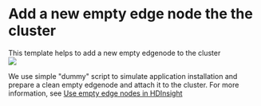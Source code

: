 # Add a new empty edge node the the cluster

This template helps to add a new empty edgenode to the cluster <br>
<a href="https://portal.azure.com/#create/Microsoft.Template/uri/https%3A%2F%2Fraw.githubusercontent.com%2Fhdinsight%2FIaas-Applications%2Fmaster%2FEmptyNode%2Fazuredeploy.json" target="_blank">
    <img src="http://azuredeploy.net/deploybutton.png"/>
</a>

We use simple "dummy" script to simulate application installation and prepare a clean empty edgenode and attach it to the cluster. For more information, see <a href="https://docs.microsoft.com/azure/hdinsight/hdinsight-apps-use-edge-node">Use empty edge nodes in HDInsight</a>
